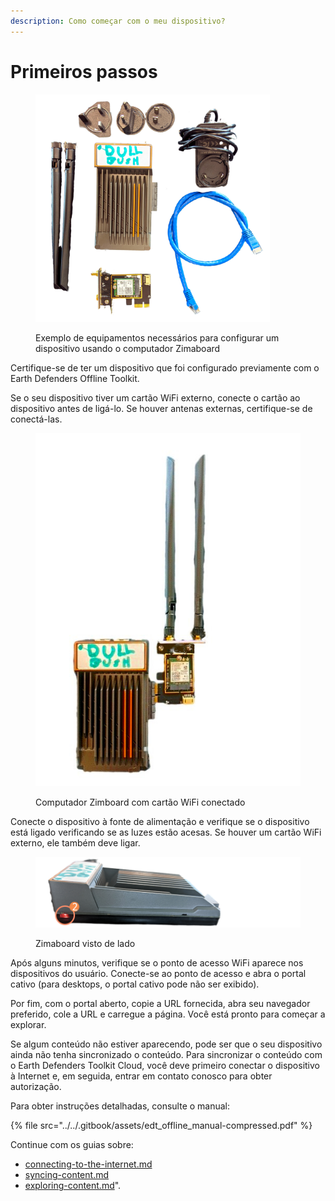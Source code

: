 ```yaml
---
description: Como começar com o meu dispositivo?
---
```


# Primeiros passos

<figure><img src="../../.gitbook/assets/manual_1.jpeg" alt="" width="375"><figcaption><p>Exemplo de equipamentos necessários para configurar um dispositivo usando o computador Zimaboard</p></figcaption></figure>

Certifique-se de ter um dispositivo que foi configurado previamente com o Earth Defenders Offline Toolkit.&#x20;

Se o seu dispositivo tiver um cartão WiFi externo, conecte o cartão ao dispositivo antes de ligá-lo. Se houver antenas externas, certifique-se de conectá-las.

<figure><img src="../../.gitbook/assets/manual_11.jpeg" alt="" ><figcaption><p>Computador Zimboard com cartão WiFi conectado</p></figcaption></figure>

Conecte o dispositivo à fonte de alimentação e verifique se o dispositivo está ligado verificando se as luzes estão acesas. Se houver um cartão WiFi externo, ele também deve ligar.

<figure><img src="../../.gitbook/assets/manual_6.png" alt="" ><figcaption><p>Zimaboard visto de lado</p></figcaption></figure>

Após alguns minutos, verifique se o ponto de acesso WiFi aparece nos dispositivos do usuário. Conecte-se ao ponto de acesso e abra o portal cativo (para desktops, o portal cativo pode não ser exibido).

Por fim, com o portal aberto, copie a URL fornecida, abra seu navegador preferido, cole a URL e carregue a página. Você está pronto para começar a explorar.

Se algum conteúdo não estiver aparecendo, pode ser que o seu dispositivo ainda não tenha sincronizado o conteúdo. Para sincronizar o conteúdo com o Earth Defenders Toolkit Cloud, você deve primeiro conectar o dispositivo à Internet e, em seguida, entrar em contato conosco para obter autorização.

Para obter instruções detalhadas, consulte o manual:&#x20;

{% file src="../../.gitbook/assets/edt_offline_manual-compressed.pdf" %}

Continue com os guias sobre:

* [connecting-to-the-internet.md](connecting-to-the-internet.md "menção")
* [syncing-content.md](syncing-content.md "menção")
* [exploring-content.md](exploring-content.md "menção")".